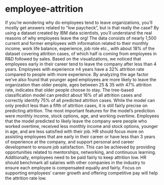 # employee-attrition

If you’re wondering why do employees tend to leave organizations, you’ll mostly get answers related to “low paycheck”, but is that really the case? By using a dataset created by IBM data scientists, you’ll understand the real reasons of why employees leave the org! The data consists of nearly 1,500 current and former employees with information related to their monthly income, work life balance, experience, job role etc., with about 18% of the dataset covering attrition cases, of which half is coming from employees in R&D followed by sales.
Based on the visualizations, we noticed that employees early in their career tend to leave the company after less than 4 years. Employees with experience ≤4 years have a 32% attrition rate compared to people with more experience. By analyzing the age factor we’ve also found that younger aged employees are more likely to leave the organization than older people, ages between 25 & 35 with 47% attrition rate, indicates that older people choose to stay. The tree-based classification model can predict about 16% of all attrition cases and correctly identify 75% of all predicted attrition cases. While the model can only predict less than a fifth of attrition cases, it is still fairly precise on predicting attrition. The most important features for the model’s prediction were monthly income, stock options, age, and working overtime. Employees that the model predicted to likely leave the company were people who worked overtime, received less monthly income and stock options, younger in age, and are less satisfied with their job.
HR should focus more on assisting employees that are early in their career or have less than 3 years of experience at the company, and support personal and career development to ensure job satisfaction. This can be achieved by providing opportunities related to mentorships, networking, and continuous learning. Additionally, employees need to be paid fairly to keep attrition low. HR should benchmark all salaries with other companies in the industry to ensure each employee is compensated equally and fairly. Focus on supporting employees’ career growth and offering competitive pay will help the attrition rate low.